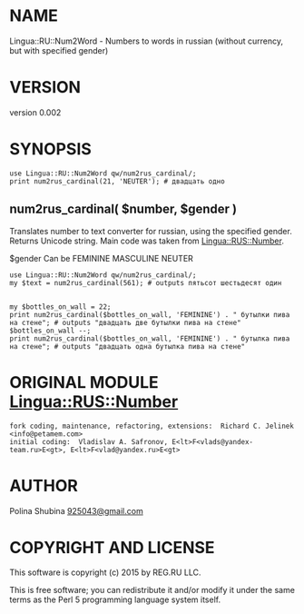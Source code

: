 # NAME

Lingua::RU::Num2Word - Numbers to words in russian (without currency, but with specified gender)

# VERSION

version 0.002

# SYNOPSIS

    use Lingua::RU::Num2Word qw/num2rus_cardinal/;
    print num2rus_cardinal(21, 'NEUTER'); # двадцать одно

## num2rus\_cardinal( $number, $gender )

Translates number to text converter for russian, using the specified gender. Returns Unicode string.
Main code was taken from [Lingua::RUS::Number](https://metacpan.org/pod/Lingua::RUS::Number).

$gender
    Can be
        FEMININE
        MASCULINE
        NEUTER

    use Lingua::RU::Num2Word qw/num2rus_cardinal/;
    my $text = num2rus_cardinal(561); # outputs пятьсот шестьдесят один


    my $bottles_on_wall = 22;
    print num2rus_cardinal($bottles_on_wall, 'FEMININE') . " бутылки пива на стене"; # outputs "двадцать две бутылки пива на стене"
    $bottles_on_wall --;
    print num2rus_cardinal($bottles_on_wall, 'FEMININE') . " бутылка пива на стене"; # outputs "двадцать одна бутылка пива на стене"

# ORIGINAL MODULE [Lingua::RUS::Number](https://metacpan.org/pod/Lingua::RUS::Number)

    fork coding, maintenance, refactoring, extensions:  Richard C. Jelinek <info@petamem.com>
    initial coding:  Vladislav A. Safronov, E<lt>F<vlads@yandex-team.ru>E<gt>, E<lt>F<vlad@yandex.ru>E<gt>

# AUTHOR

Polina Shubina <925043@gmail.com>

# COPYRIGHT AND LICENSE

This software is copyright (c) 2015 by REG.RU LLC.

This is free software; you can redistribute it and/or modify it under
the same terms as the Perl 5 programming language system itself.
